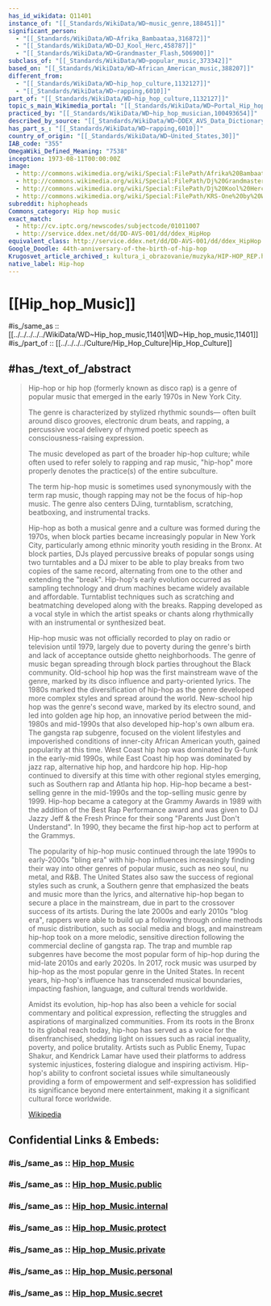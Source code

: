 ```yaml
---
has_id_wikidata: Q11401
instance_of: "[[_Standards/WikiData/WD~music_genre,188451]]"
significant_person:
  - "[[_Standards/WikiData/WD~Afrika_Bambaataa,316872]]"
  - "[[_Standards/WikiData/WD~DJ_Kool_Herc,458787]]"
  - "[[_Standards/WikiData/WD~Grandmaster_Flash,506900]]"
subclass_of: "[[_Standards/WikiData/WD~popular_music,373342]]"
based_on: "[[_Standards/WikiData/WD~African_American_music,388207]]"
different_from:
  - "[[_Standards/WikiData/WD~hip_hop_culture,1132127]]"
  - "[[_Standards/WikiData/WD~rapping,6010]]"
part_of: "[[_Standards/WikiData/WD~hip_hop_culture,1132127]]"
topic_s_main_Wikimedia_portal: "[[_Standards/WikiData/WD~Portal_Hip_hop,8289286]]"
practiced_by: "[[_Standards/WikiData/WD~hip_hop_musician,100493654]]"
described_by_source: "[[_Standards/WikiData/WD~DDEX_AVS_Data_Dictionary_Version_1,106615149]]"
has_part_s_: "[[_Standards/WikiData/WD~rapping,6010]]"
country_of_origin: "[[_Standards/WikiData/WD~United_States,30]]"
IAB_code: "355"
OmegaWiki_Defined_Meaning: "7538"
inception: 1973-08-11T00:00:00Z
image:
  - http://commons.wikimedia.org/wiki/Special:FilePath/Afrika%20Bambaataa%20and%20DJ%20Yutaka%20%282004%29.jpg
  - http://commons.wikimedia.org/wiki/Special:FilePath/Dj%20Grandmaster%20Flash-01-mika.jpg
  - http://commons.wikimedia.org/wiki/Special:FilePath/Dj%20Kool%20Herc.jpg
  - http://commons.wikimedia.org/wiki/Special:FilePath/KRS-One%20by%20Wade%20Grayson.jpg
subreddit: hiphopheads
Commons_category: Hip hop music
exact_match:
  - http://cv.iptc.org/newscodes/subjectcode/01011007
  - http://service.ddex.net/dd/DD-AVS-001/dd/ddex_HipHop
equivalent_class: http://service.ddex.net/dd/DD-AVS-001/dd/ddex_HipHop
Google_Doodle: 44th-anniversary-of-the-birth-of-hip-hop
Krugosvet_article_archived_: kultura_i_obrazovanie/muzyka/HIP-HOP_REP.html
native_label: Hip-hop
---
```


# [[Hip_hop_Music]] 

#is_/same_as :: [[../../../../../WikiData/WD~Hip_hop_music,11401|WD~Hip_hop_music,11401]] 
#is_/part_of :: [[../../../../Culture/Hip_Hop_Culture|Hip_Hop_Culture]] 

## #has_/text_of_/abstract 

> Hip-hop or hip hop (formerly known as disco rap) is a genre of popular music 
> that emerged in the early 1970s in New York City. 
> 
> The genre is characterized by stylized rhythmic sounds—
> often built around disco grooves, electronic drum beats, and rapping, 
> a percussive vocal delivery of rhymed poetic speech as consciousness-raising expression. 
> 
> The music developed as part of the broader hip-hop culture; 
> while often used to refer solely to rapping and rap music, 
> "hip-hop" more properly denotes the practice(s) of the entire subculture. 
> 
> The term hip-hop music is sometimes used synonymously with the term rap music, 
> though rapping may not be the focus of hip-hop music. 
> The genre also centers DJing, turntablism, scratching, beatboxing, and instrumental tracks.
>
> Hip-hop as both a musical genre and a culture was formed during the 1970s, when block parties became increasingly popular in New York City, particularly among ethnic minority youth residing in the Bronx. At block parties, DJs played percussive breaks of popular songs using two turntables and a DJ mixer to be able to play breaks from two copies of the same record, alternating from one to the other and extending the "break". Hip-hop's early evolution occurred as sampling technology and drum machines became widely available and affordable. Turntablist techniques such as scratching and beatmatching developed along with the breaks. Rapping developed as a vocal style in which the artist speaks or chants along rhythmically with an instrumental or synthesized beat.
>
> Hip-hop music was not officially recorded to play on radio or television until 1979, largely due to poverty during the genre's birth and lack of acceptance outside ghetto neighborhoods. The genre of music began spreading through block parties throughout the Black community. Old-school hip hop was the first mainstream wave of the genre, marked by its disco influence and party-oriented lyrics. The 1980s marked the diversification of hip-hop as the genre developed more complex styles and spread around the world. New-school hip hop was the genre's second wave, marked by its electro sound, and led into golden age hip hop, an innovative period between the mid-1980s and mid-1990s that also developed hip-hop's own album era. The gangsta rap subgenre, focused on the violent lifestyles and impoverished conditions of inner-city African American youth, gained popularity at this time. West Coast hip hop was dominated by G-funk in the early-mid 1990s, while East Coast hip hop was dominated by jazz rap, alternative hip hop, and hardcore hip hop. Hip-hop continued to diversify at this time with other regional styles emerging, such as Southern rap and Atlanta hip hop. Hip-hop became a best-selling genre in the mid-1990s and the top-selling music genre by 1999. Hip-hop became a category at the Grammy Awards in 1989 with the addition of the Best Rap Performance award and was given to DJ Jazzy Jeff & the Fresh Prince for their song "Parents Just Don't Understand". In 1990, they became the first hip-hop act to perform at the Grammys.
>
> The popularity of hip-hop music continued through the late 1990s to early-2000s "bling era" with hip-hop influences increasingly finding their way into other genres of popular music, such as neo soul, nu metal, and R&B. The United States also saw the success of regional styles such as crunk, a Southern genre that emphasized the beats and music more than the lyrics, and alternative hip-hop began to secure a place in the mainstream, due in part to the crossover success of its artists. During the late 2000s and early 2010s "blog era", rappers were able to build up a following through online methods of music distribution, such as social media and blogs, and mainstream hip-hop took on a more melodic, sensitive direction following the commercial decline of gangsta rap. The trap and mumble rap subgenres have become the most popular form of hip-hop during the mid-late 2010s and early 2020s. In 2017, rock music was usurped by hip-hop as the most popular genre in the United States. In recent years, hip-hop's influence has transcended musical boundaries, impacting fashion, language, and cultural trends worldwide.
>
> Amidst its evolution, hip-hop has also been a vehicle for social commentary and political expression, reflecting the struggles and aspirations of marginalized communities. From its roots in the Bronx to its global reach today, hip-hop has served as a voice for the disenfranchised, shedding light on issues such as racial inequality, poverty, and police brutality. Artists such as Public Enemy, Tupac Shakur, and Kendrick Lamar have used their platforms to address systemic injustices, fostering dialogue and inspiring activism. Hip-hop's ability to confront societal issues while simultaneously providing a form of empowerment and self-expression has solidified its significance beyond mere entertainment, making it a significant cultural force worldwide.
>
> [Wikipedia](https://en.wikipedia.org/wiki/Hip-hop) 


## Confidential Links & Embeds: 

### #is_/same_as :: [Hip_hop_Music](/_Standards/Society/Communication/Media/Music/Music_Genre/Hip_hop_Music.md) 

### #is_/same_as :: [Hip_hop_Music.public](/_public/Society/Communication/Media/Music/Music_Genre/Hip_hop_Music.public.md) 

### #is_/same_as :: [Hip_hop_Music.internal](/_internal/Society/Communication/Media/Music/Music_Genre/Hip_hop_Music.internal.md) 

### #is_/same_as :: [Hip_hop_Music.protect](/_protect/Society/Communication/Media/Music/Music_Genre/Hip_hop_Music.protect.md) 

### #is_/same_as :: [Hip_hop_Music.private](/_private/Society/Communication/Media/Music/Music_Genre/Hip_hop_Music.private.md) 

### #is_/same_as :: [Hip_hop_Music.personal](/_personal/Society/Communication/Media/Music/Music_Genre/Hip_hop_Music.personal.md) 

### #is_/same_as :: [Hip_hop_Music.secret](/_secret/Society/Communication/Media/Music/Music_Genre/Hip_hop_Music.secret.md)

